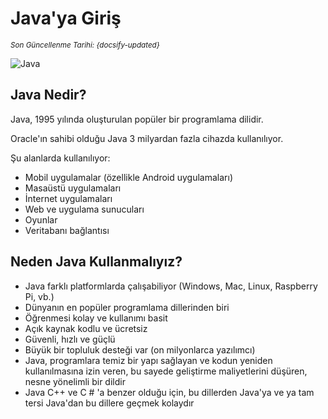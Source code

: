 <!--- Java/01_Home.md --->

# Java'ya Giriş

<small>_Son Güncellenme Tarihi: {docsify-updated}_</small>

![Java](/_media/java.svg)

## Java Nedir?

Java, 1995 yılında oluşturulan popüler bir programlama dilidir.

Oracle'ın sahibi olduğu Java 3 milyardan fazla cihazda kullanılıyor.

Şu alanlarda kullanılıyor:

- Mobil uygulamalar (özellikle Android uygulamaları)
- Masaüstü uygulamaları
- İnternet uygulamaları
- Web ve uygulama sunucuları
- Oyunlar
- Veritabanı bağlantısı

## Neden Java Kullanmalıyız?

- Java farklı platformlarda çalışabiliyor (Windows, Mac, Linux, Raspberry Pi, vb.)
- Dünyanın en popüler programlama dillerinden biri
- Öğrenmesi kolay ve kullanımı basit
- Açık kaynak kodlu ve ücretsiz
- Güvenli, hızlı ve güçlü
- Büyük bir topluluk desteği var (on milyonlarca yazılımcı)
- Java, programlara temiz bir yapı sağlayan ve kodun yeniden kullanılmasına izin veren, bu sayede geliştirme maliyetlerini düşüren, nesne yönelimli bir dildir
- Java C++ ve C # 'a benzer olduğu için, bu dillerden Java'ya ve ya tam tersi Java'dan bu dillere geçmek kolaydır
